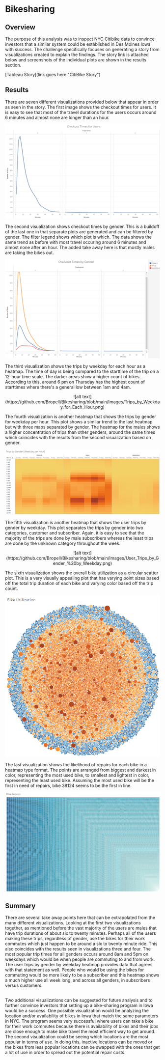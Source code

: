 # Bikesharing
## Overview
The purpose of this analysis was to inspect NYC Citibike data to convince
investors that a similar system could be established in Des Moines Iowa 
with success. The challenge specifically focuses on generating a story from 
visualizations created to explain the findings. The story link is attached
below and screenshots of the individual plots are shown in the results section.

[Tableau Story](link goes here "CitiBike Story")

## Results
There are seven different visualizations provided below that appear in order
as seen in the story. The first image shows the checkout times for users. It 
is easy to see that most of the travel durations for the users occurs around
6 minutes and almost none are longer than an hour. 

![alt text](https://github.com/Bropell/Bikesharing/blob/main/Images/Checkout_Times_for_Users.png)

The second visualization shows checkout times by gender. This is a buildoff
of the last one in that separate plots are generated and can be filtered 
by gender. The filter legend shows which plot is which. The data shows the 
same trend as before with most travel occuring around 6 minutes and almost
none after an hour. The added take away here is that mostly males are taking
the bikes out.

![alt text](https://github.com/Bropell/Bikesharing/blob/main/Images/Checkout_Times_by_Gender.png)

The third visualization shows the trips by weekday for each hour as a heatmap. 
The time of day is being compared to the starttime of the trip on a 12-hour time
scale. The darker areas show a higher count of bikes. According to this, around
6 pm on Thursday has the highest count of starttimes where there's a general low
between 1am and 4am.

<p align="center">
    ![alt text](https://github.com/Bropell/Bikesharing/blob/main/Images/Trips_by_Weekday_for_Each_Hour.png)
</p>

The fourth visualization is another heatmap that shows the trips by gender for 
weekday per hour. This plot shows a similar trend to the last heatmap but with
three maps separated by gender. The heatmap for the males shows a higher concentration
of trips than other genders, around the same times which coincides with the results
from the second visualization based on gender. 

![alt text](https://github.com/Bropell/Bikesharing/blob/main/Images/Trips_by_Gender_Weekday_per_Hour.png)

The fifth visualization is another heatmap that shows the user trips by gender 
by weekday. This plot separates the trips by gender into two categories, 
customer and subscriber. Again, it is easy to see that the majority of the trips
are done by male subscribers whereas the least trips are done by the unknown 
category throughout the week.

<p align="center">
    ![alt text](https://github.com/Bropell/Bikesharing/blob/main/Images/User_Trips_by_Gender_%20by_Weekday.png)
</p>

The sixth visualization shows the overall bike utilization as a circular scatter plot.
This is a very visually appealing plot that has varying point sizes based off the total
trip duration of each bike and varying color based off the trip count.

![alt text](https://github.com/Bropell/Bikesharing/blob/main/Images/Bike_Utilization.png)

The last visualization shows the likelihood of repairs for each bike in a heatmap
type format. The points are arranged from biggest and darkest in color, representing
the most used bike, to smallest and lightest in color, representing the least used bike.
Assuming the most used bike will be the first in need of repairs, bike 38124 seems to
be the first in line. 

![alt text](https://github.com/Bropell/Bikesharing/blob/main/Images/Bike_Repairs.png)

## Summary
There are several take away points here that can be extrapolated from the many different
visualizations. Looking at the first two visualizations together, as mentioned before the
vast majority of the users are males that have trip durations of about six to twenty
minutes. Perhaps all of the users making these trips, regardless of gender, use the bikes 
for their work commutes which just happen to be around a six to twenty minute ride. This 
also coincides with the results seen in visualizations three and four. The most popular 
trip times for all genders occurs around 8am and 5pm on weekdays which would be when people 
are commuting to and from work. The user trips by gender by weekday heatmap provides data
that agrees with that statement as well. People who would be using the bikes for commuting
would be more likely to be a subscriber and this heatmap shows a much higher use all week long,
and across all genders, in subscribers versus customers.<br><br>

Two additional visualizations can be suggested for future analysis and to further convince
investors that setting up a bike-sharing program in Iowa would be a success. One possible
visualization would be analyzing the location and/or availability of bikes in Iowa that 
match the same parameters in NYC. The program seems very successful where users can take
a bike for their work commutes because there is availability of bikes and their jobs are close
enough to make bike travel the most efficient way to get around. The second visualization
could be seeing which locations are the most popular in terms of use. In doing this, inactive
locations can be moved or the bikes from less popular locations can be swapped with the ones
that get a lot of use in order to spread out the potential repair costs.   